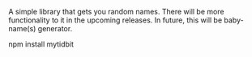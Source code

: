 A simple library that gets you random names. There will be more functionality to it in the upcoming releases.
In future, this will be baby-name(s) generator.

npm install mytidbit